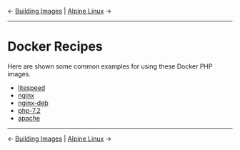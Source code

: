 &larr; [Building Images](08-build.md) | [Alpine Linux](10-alpine.md) &rarr;

---

# Docker Recipes

Here are shown some common examples for using these Docker PHP images.

* [litespeed](recipes/litespeed)
* [nginx](recipes/nginx)
* [nginx-deb](recipes/nginx-deb)
* [php-7.2](recipes/php-7.2)
* [apache](recipes/apache)

---
&larr; [Building Images](08-build.md) | [Alpine Linux](10-alpine.md) &rarr;
